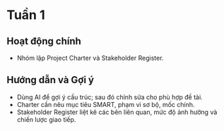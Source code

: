 # Tuần 1

## Hoạt động chính

-   Nhóm lập Project Charter và Stakeholder Register.

## Hướng dẫn và Gợi ý

-   Dùng AI để gợi ý cấu trúc; sau đó chỉnh sửa cho phù hợp đề tài.
-   Charter cần nêu mục tiêu SMART, phạm vi sơ bộ, mốc chính.
-   Stakeholder Register liệt kê các bên liên quan, mức độ ảnh hưởng và chiến lược giao tiếp.
